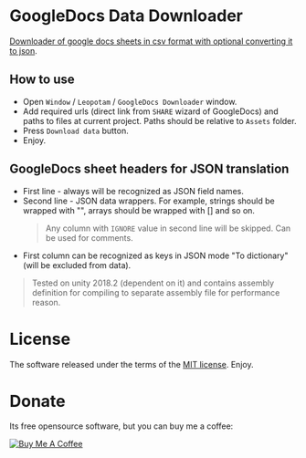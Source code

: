 # GoogleDocs Data Downloader
[Downloader of google docs sheets in csv format with optional converting it to json](https://github.com/Leopotam/googledocs-import).

## How to use
* Open `Window` / `Leopotam` / `GoogleDocs Downloader` window.
* Add required urls (direct link from `SHARE` wizard of GoogleDocs) and paths to files at current project. Paths should be relative to `Assets` folder.
* Press `Download data` button.
* Enjoy.

## GoogleDocs sheet headers for JSON translation
* First line - always will be recognized as JSON field names.
* Second line - JSON data wrappers. For example, strings should be wrapped with "", arrays should be wrapped with [] and so on.
    > Any column with `IGNORE` value in second line will be skipped. Can be used for comments.
* First column can be recognized as keys in JSON mode "To dictionary" (will be excluded from data).

> Tested on unity 2018.2 (dependent on it) and contains assembly definition for compiling to separate assembly file for performance reason.

# License
The software released under the terms of the [MIT license](./LICENSE). Enjoy.

# Donate
Its free opensource software, but you can buy me a coffee:

<a href="https://www.buymeacoffee.com/leopotam" target="_blank"><img src="https://www.buymeacoffee.com/assets/img/custom_images/yellow_img.png" alt="Buy Me A Coffee" style="height: auto !important;width: auto !important;" ></a>